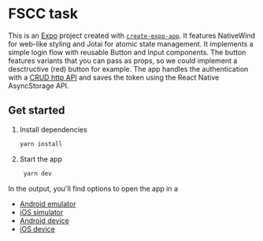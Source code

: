 # FSCC task

This is an [Expo](https://expo.dev) project created with [`create-expo-app`](https://www.npmjs.com/package/create-expo-app). It features NativeWind for web-like styling and Jotai for atomic state management. It implements a simple login flow with reusable Button and Input components. The button features variants that you can pass as props, so we could implement a desctructive (red) button for example. The app handles the authentication with a [CRUD http API](https://mockapi.io/clone/66bca4db24da2de7ff6b5a06) and saves the token using the React Native AsyncStorage API.

## Get started

1. Install dependencies

   ```bash
   yarn install
   ```

2. Start the app

   ```bash
    yarn dev
   ```

In the output, you'll find options to open the app in a

- [Android emulator](https://docs.expo.dev/workflow/android-studio-emulator/)
- [iOS simulator](https://docs.expo.dev/workflow/ios-simulator/)
- [Android device](https://docs.expo.dev/get-started/set-up-your-environment/?platform=ios&device=physical&mode=development-build&buildEnv=local)
- [iOS device](https://docs.expo.dev/get-started/set-up-your-environment/?platform=android&device=physical&mode=development-build&buildEnv=local)
